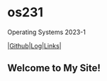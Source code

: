 # os231
Operating Systems 2023-1

|[Github](https://github.com/idpadt/os231)|[Log](https://github.com/idpadt/os231/blob/main/TXT/mylog.txt)|[Links](https://github.com/idpadt/os231/blob/main/links.md)|

## Welcome to My Site!
